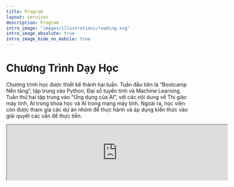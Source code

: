 ```yaml
---
title: Program
layout: services
description: Program
intro_image: "images/illustrations/reading.svg"
intro_image_absolute: true
intro_image_hide_on_mobile: true
---
```


# Chương Trình Dạy Học

Chương trình học được thiết kế thành hai tuần. Tuần đầu tiên là “Bootcamp Nền tảng”, tập trung vào Python, Đại số tuyến tính và Machine Learning. Tuần thứ hai tập trung vào “Ứng dụng của AI”, với các nội dung về Thị giác máy tính, AI trong khoa học và AI trong mạng máy tính. Ngoài ra, học viên còn được tham gia các dự án nhóm để thực hành và áp dụng kiến thức vào giải quyết các vấn đề thực tiễn.

<iframe src="https://docs.google.com/spreadsheets/d/e/2PACX-1vS_Ud9jxkNYFD6GPk_jsFMHUYBGK-WYVUj6y9Ze_UK9uJKGuuEGQ3FAa0-tQT5Qxnr_XpHGSo6fd6jG/pubhtml?widget=true&amp;headers=false" width=600 heigh=500></iframe>
